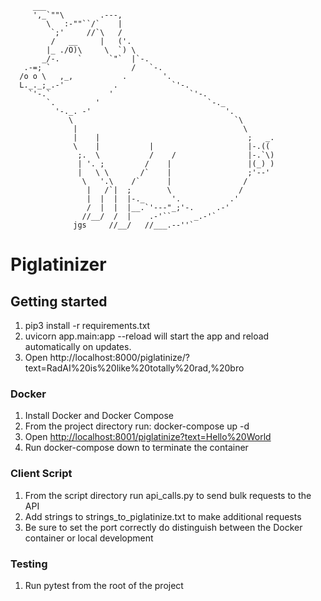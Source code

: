          ___
         ',_`""\        .---,
            \   :-""``/`    |
             `;'     //`\   /
             /   __     |   ('.
            |_ ./O)\     \  `) \
           _/-.    `      `"`  |`-.
       .-=; `                  /   `-.
      /o o \   ,_,           .        '.
      L._._;_.-'           .            `'-.
        `'-.`             '                 `'-.
            `.         '                        `-._
              '-._. -'                              '.
                 \                                    `\
                  |                                     \
                  |    |                                 ;   _.
                  \    |           |                     |-.((
                   ;.  \           /    /                |-.`\)
                   | '. ;         /    |                 |(_) )
                   |   \ \       /`    |                 ;'--'
                    \   '.\    /`      |                /
                     |   /`|  ;        \               /
                     |  |  |  |-._      '.           .'
                     /  |  |  |__.`'---"_;'-.     .-'
                    //__/  /  |    .-'``     _.-'`
                  jgs     //__/   //___.--''`

# Piglatinizer

## Getting started
  1. pip3 install -r requirements.txt
  2. uvicorn app.main:app --reload will start the app and reload automatically on updates.
  3. Open http://localhost:8000/piglatinize/?text=RadAI%20is%20like%20totally%20rad,%20bro

### Docker
  1. Install Docker and Docker Compose
  2. From the project directory run: docker-compose up -d
  3. Open <http://localhost:8001/piglatinize?text=Hello%20World>
  4. Run docker-compose down to terminate the container

### Client Script
  1. From the script directory run api_calls.py to send bulk requests to the API
  2. Add strings to strings_to_piglatinize.txt to make additional requests 
  3. Be sure to set the port correctly do distinguish between the Docker container or local development

### Testing
  1. Run pytest from the root of the project
